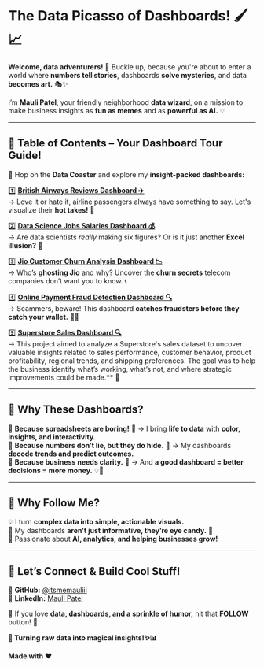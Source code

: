 #  **The Data Picasso of Dashboards!** 🖌️📈  

**Welcome, data adventurers!** 🚀 Buckle up, because you're about to enter a world where **numbers tell stories**, dashboards **solve mysteries**, and data **becomes art.** 🎭✨  

I’m **Mauli Patel**, your friendly neighborhood **data wizard**, on a mission to make business insights as **fun as memes** and as **powerful as AI.** 💡  

---

## 📌 **Table of Contents – Your Dashboard Tour Guide!**  

🎢 Hop on the **Data Coaster** and explore my **insight-packed dashboards:**  

1️⃣ **[British Airways Reviews Dashboard ✈️](https://github.com/itsmemauliii/Tableau-Dashboards/blob/main/British%20Airways%20Reviews%20Dashboard.png)**  
   → Love it or hate it, airline passengers always have something to say. Let's visualize their **hot takes!** 💬  

2️⃣ **[Data Science Jobs Salaries Dashboard 💰](https://github.com/itsmemauliii/Tableau-Dashboards/blob/main/Data%20Science%20Jobs%20Salaries%20Dashboard.png)**  
   → Are data scientists *really* making six figures? Or is it just another **Excel illusion?** 👀  

3️⃣ **[Jio Customer Churn Analysis Dashboard 📉](https://github.com/itsmemauliii/Tableau-Dashboards/blob/main/Jio%20Customer%20Churn%20Analysis%20Dashboard.png)**  
   → Who’s **ghosting Jio** and why? Uncover the **churn secrets** telecom companies don’t want you to know. 📞  

4️⃣ **[Online Payment Fraud Detection Dashboard 🔍](https://github.com/itsmemauliii/Tableau-Dashboards/blob/main/Online%20Payment%20Fraud%20Detection%20Dashboard.png)**  
   → Scammers, beware! This dashboard **catches fraudsters before they catch your wallet.** 🕵️‍♂️ 

5️⃣ **[Superstore Sales Dashboard 🔍](https://github.com/itsmemauliii/Tableau-Dashboards/blob/main/Superstore%20Dashboard.png)**  
   → This project aimed to analyze a Superstore's sales dataset to uncover valuable insights related to sales performance, customer behavior, product profitability, regional trends, and shipping preferences. The goal was to help the business identify what’s working, what’s not, and where strategic improvements could be made.** 📸

---

## 🎯 **Why These Dashboards?**  

🔹 **Because spreadsheets are boring!** 📑 → I bring **life to data** with **color, insights, and interactivity.**  
🔹 **Because numbers don’t lie, but they do hide.** 🤯 → My dashboards **decode trends and predict outcomes.**  
🔹 **Because business needs clarity.** 🏢 → And **a good dashboard = better decisions = more money.** 💡💸  

---

## 🚀 **Why Follow Me?**  

💡 I turn **complex data into simple, actionable visuals.**  
🎨 My dashboards **aren’t just informative, they’re eye candy.** 🍬  
🤝 Passionate about **AI, analytics, and helping businesses grow!**  

---

## 📢 **Let’s Connect & Build Cool Stuff!**  

🔗 **GitHub:** [@itsmemauliii](https://github.com/itsmemauliii)  
🔗 **LinkedIn:** [Mauli Patel](https://www.linkedin.com/in/itsmemauliii)  

👀 If you love **data, dashboards, and a sprinkle of humor,** hit that **FOLLOW** button! 🚀  

**🔮 Turning raw data into magical insights!✨📊**

**Made with ❤️**
